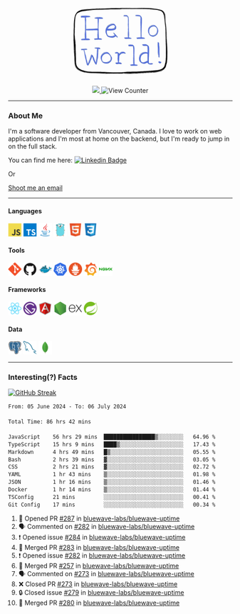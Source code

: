 <div align="center">
    <img src="./img/hello_world.webp" height="200px" width="">
    <div>
        <a href="https://www.linkedin.com/in/ajhollid">
            <img src="https://img.shields.io/badge/LinkedIn-blue"/>
        </a>
        <img src="https://komarev.com/ghpvc/?username=ajhollid&color=yellow" alt="View Counter">
    </div>
</div>

---

### About Me

I'm a software developer from Vancouver, Canada. I love to work on web applications and I'm most at home on the backend, but I'm ready to jump in on the full stack.

You can find me here: [![Linkedin Badge](https://img.shields.io/badge/-ajhollid-blue?style=flat&logo=Linkedin&logoColor=white)](https://www.linkedin.com/in/ajhollid)

Or

[Shoot me an email](mailto:ajhollid@gmail.com)

---

#### Languages

<div>
    <img src="./img/devicons/javascript-original.svg" width=30 height=30 alt="JavaScript">
    <img src="/img/devicons/typescript-original.svg" width=30 height=30 alt="TypeScript">
    <img src="./img/devicons/java-original.svg" width=30 height=30 alt="Java">
    <img src="./img/devicons/go-original.svg" width=30 height=30 alt="Golang">
    <img src="./img/devicons/html5-original.svg" width=30 height=30 alt="HTML 5">
    <img src="./img/devicons/css3-original.svg" width=30 height=30 alt="CSS 3">
</div>

#### Tools

<div>
    <img src="./img/devicons/git-original.svg" width=30 height=30 alt="Git">
    <img src="./img/devicons/github-original.svg" width=30 height=30 alt="Github">
    <img src="./img/devicons/docker-original.svg" width=30 
    height=30 alt="Docker">
    <img src="./img/devicons/kubernetes-original.svg" width=30 height=30 alt="K8">
    <img src="./img/devicons/prometheus-original.svg" width=30 height=30 alt="Prometheus">
    <img src="./img/devicons/grafana-original.svg" width=30 height=30 alt="Grafana">
    <img src="./img/devicons/nginx-original.svg" width=30 height=30 alt="Nginx">
</div>

#### Frameworks

<div>
    <img src="./img/devicons/react-original.svg" width=30 height=30 alt="React">
    <img src="./img/devicons/gatsby-original.svg" width=30 height=30 alt="Gatsby">
    <img src="./img/devicons/angularjs-original.svg" width=30 height=30 alt="AngularJS">
    <img src="./img/devicons/nodejs-original.svg" width=30 height=30 alt="NodeJS">
    <img src="./img/devicons/express-original.svg" width=30 height=30 alt="Express">
    <img src="./img/devicons/spring-original.svg" width=30 height=30 alt="Spring">
</div>

#### Data

<div>
    <img src="./img/devicons/postgresql-original.svg" width=30 height=30 alt="Postgresql">
    <img src="./img/devicons/mysql-original.svg" width=30 height=30 alt="Mysql">
    <img src="./img/devicons/mongodb-original.svg" width=30 height=30 alt="MongoDB">
</div>

---

### Interesting(?) Facts

[![GitHub Streak](http://github-readme-streak-stats.herokuapp.com?user=ajhollid)](https://git.io/streak-stats)

 <!--START_SECTION:waka-->

```txt
From: 05 June 2024 - To: 06 July 2024

Total Time: 86 hrs 42 mins

JavaScript    56 hrs 29 mins  ████████████████▒░░░░░░░░   64.96 %
TypeScript    15 hrs 9 mins   ████▒░░░░░░░░░░░░░░░░░░░░   17.43 %
Markdown      4 hrs 49 mins   █▒░░░░░░░░░░░░░░░░░░░░░░░   05.55 %
Bash          2 hrs 39 mins   ▓░░░░░░░░░░░░░░░░░░░░░░░░   03.05 %
CSS           2 hrs 21 mins   ▓░░░░░░░░░░░░░░░░░░░░░░░░   02.72 %
YAML          1 hr 43 mins    ▒░░░░░░░░░░░░░░░░░░░░░░░░   01.98 %
JSON          1 hr 16 mins    ▒░░░░░░░░░░░░░░░░░░░░░░░░   01.46 %
Docker        1 hr 14 mins    ▒░░░░░░░░░░░░░░░░░░░░░░░░   01.44 %
TSConfig      21 mins         ░░░░░░░░░░░░░░░░░░░░░░░░░   00.41 %
Git Config    17 mins         ░░░░░░░░░░░░░░░░░░░░░░░░░   00.34 %
```

<!--END_SECTION:waka-->


<!--START_SECTION:activity-->
1. 💪 Opened PR [#287](https://github.com/bluewave-labs/bluewave-uptime/pull/287) in [bluewave-labs/bluewave-uptime](https://github.com/bluewave-labs/bluewave-uptime)
2. 🗣 Commented on [#282](https://github.com/bluewave-labs/bluewave-uptime/issues/282#issuecomment-2212603630) in [bluewave-labs/bluewave-uptime](https://github.com/bluewave-labs/bluewave-uptime)
3. ❗ Opened issue [#284](https://github.com/bluewave-labs/bluewave-uptime/issues/284) in [bluewave-labs/bluewave-uptime](https://github.com/bluewave-labs/bluewave-uptime)
4. 🎉 Merged PR [#283](https://github.com/bluewave-labs/bluewave-uptime/pull/283) in [bluewave-labs/bluewave-uptime](https://github.com/bluewave-labs/bluewave-uptime)
5. ❗ Opened issue [#282](https://github.com/bluewave-labs/bluewave-uptime/issues/282) in [bluewave-labs/bluewave-uptime](https://github.com/bluewave-labs/bluewave-uptime)
6. 🎉 Merged PR [#257](https://github.com/bluewave-labs/bluewave-uptime/pull/257) in [bluewave-labs/bluewave-uptime](https://github.com/bluewave-labs/bluewave-uptime)
7. 🗣 Commented on [#273](https://github.com/bluewave-labs/bluewave-uptime/pull/273#issuecomment-2212300787) in [bluewave-labs/bluewave-uptime](https://github.com/bluewave-labs/bluewave-uptime)
8. ❌ Closed PR [#273](https://github.com/bluewave-labs/bluewave-uptime/pull/273) in [bluewave-labs/bluewave-uptime](https://github.com/bluewave-labs/bluewave-uptime)
9. 🔒 Closed issue [#279](https://github.com/bluewave-labs/bluewave-uptime/issues/279) in [bluewave-labs/bluewave-uptime](https://github.com/bluewave-labs/bluewave-uptime)
10. 🎉 Merged PR [#280](https://github.com/bluewave-labs/bluewave-uptime/pull/280) in [bluewave-labs/bluewave-uptime](https://github.com/bluewave-labs/bluewave-uptime)
<!--END_SECTION:activity-->
